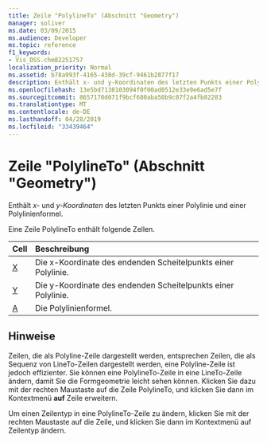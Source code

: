 ```yaml
---
title: Zeile "PolylineTo" (Abschnitt "Geometry")
manager: soliver
ms.date: 03/09/2015
ms.audience: Developer
ms.topic: reference
f1_keywords:
- Vis_DSS.chm82251757
localization_priority: Normal
ms.assetid: b78a993f-4165-438d-39cf-9461b2877f17
description: Enthält x- und y-Koordinaten des letzten Punkts einer Polylinie und einer Polylinienformel.
ms.openlocfilehash: 13e5bd7138103094f0f00ad0512e33e9e6ad5e7f
ms.sourcegitcommit: 8657170d071f9bcf680aba50b9c07f2a4fb82283
ms.translationtype: MT
ms.contentlocale: de-DE
ms.lasthandoff: 04/28/2019
ms.locfileid: "33439464"
---
```

# <a name="polylineto-row-geometry-section"></a>Zeile "PolylineTo" (Abschnitt "Geometry")

Enthält  *x-*  und  *y-Koordinaten*  des letzten Punkts einer Polylinie und einer Polylinienformel. 
  
Eine Zeile PolylineTo enthält folgende Zellen.
  
|**Cell**|**Beschreibung**|
|:-----|:-----|
|[X](x-cell-geometry-section.md) <br/> |Die  x-Koordinate des endenden Scheitelpunkts einer Polylinie.  <br/> |
|[Y](y-cell-geometry-section.md) <br/> |Die  y-Koordinate des endenden Scheitelpunkts einer Polylinie.  <br/> |
|[A](a-cell-geometry-section.md) <br/> |Die Polylinienformel.  <br/> |
   
## <a name="remarks"></a>Hinweise

Zeilen, die als Polyline-Zeile dargestellt werden, entsprechen Zeilen, die als Sequenz von LineTo-Zeilen dargestellt werden, eine Polyline-Zeile ist jedoch effizienter. Sie können eine PolylineTo-Zeile in eine LineTo-Zeile ändern, damit Sie die Formgeometrie leicht sehen können. Klicken Sie dazu mit der rechten Maustaste auf die Zeile PolylineTo, und klicken Sie dann im Kontextmenü **auf** Zeile erweitern. 
  
Um einen Zeilentyp in eine PolylineTo-Zeile zu ändern,  klicken Sie mit der rechten Maustaste auf die Zeile, und klicken Sie dann im Kontextmenü auf Zeilentyp ändern. 
  


